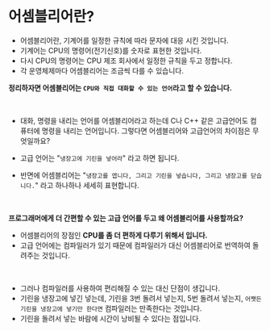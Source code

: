 # 어셈블리어란?

- 어셈블리어란, 기계어를 일정한 규칙에 따라 문자에 대응 시킨 것입니다.
- 기계어는 CPU의 명령어(전기신호)를 숫자로 표현한 것입니다.
- 다시 CPU의 명령어는 CPU 제조 회사에서 일정한 규칙을 두고 정합니다.
- 각 운영체제마다 어셈블리어는 조금씩 다를 수 있습니다.

**정리하자면 어셈블리어는 ```CPU와 직접 대화할 수 있는 언어```라고 할 수 있습니다.**

<br/>

- 대화, 명령을 내리는 언어를 어셈블리어라고 하는데 C나 C++ 같은 고급언어도 컴퓨터에 명령을 내리는 언어입니다. 그렇다면 어셈블리어와 고급언어의 차이점은 무엇일까요?

- 고급 언어는 "```냉장고에 기린을 넣어라```" 라고 하면 됩니다.
- 반면에 어셈블리어는 "```냉장고를 엽니다, 그리고 기린을 넣습니다, 그리고 냉장고를 닫습니다.```" 라고 하나하나 세세히 표현합니다.

<br/>

**프로그래머에게 더 간편할 수 있는 고급 언어를 두고 왜 어셈블리어를 사용할까요?**
- 어셈블리어의 장점인 **CPU를 좀 더 편하게 다루기 위해서 입니다.**
- 고급 언어에는 컴파일러가 있기 때문에 컴파일러가 대신 어셈블리어로 번역하여 돌려주는 것입니다.

<br/>

- 그러나 컴파일러를 사용하여 편리해질 수 있는 대신 단점이 생깁니다. 
- 기린을 냉장고에 넣긴 넣는데, 기린을 3번 돌려서 넣는지, 5번 돌려서 넣는지, ```어쨋든 기린을 냉장고에 넣기만 한다면``` 컴파일러는 만족한다는 것입니다.
- 기린을 돌려서 넣는 바람에 시간이 낭비될 수 있다는 점입니다.


